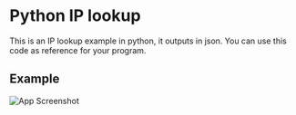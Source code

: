 # Python IP lookup

This is an IP lookup example in python, it outputs in json. You can use this code as reference for your program.

## Example
![App Screenshot](https://i.postimg.cc/MTJJgRQ2/ip-lookup-eg.png)
